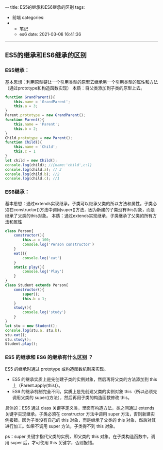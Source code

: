 --
title: ES5的继承和ES6继承的区别
tags:
  - 前端
categories:
  - - 笔记
    - es6
date: 2021-03-08 16:41:36
---

## ES5的继承和ES6继承的区别

### ES5继承：

基本思想：利用原型链让一个引用类型的原型去继承另一个引用类型的属性和方法（通过prototype和构造函数实现）
本质：将父类添加到子类的原型上去。

```js
function GrandParent(){
    this.name = 'GrandParent';
    this.a = 3;
}
Parent.prototype = new GrandParent();
function Parent(){
    this.name = 'Parent';
    this.b = 2;
}
Child.prototype = new Parent();
function Child(){
    this.name = 'Child';
    this.c = 1
}
let child = new Child();
console.log(child); //{name:'child',c:1}
console.log(child.a); // 3
console.log(child.b); //2
console.log(child.c); //1
```

### ES6继承：

基本思想：通过extends实现继承，子类可以继承父类的所以方法和属性。子类必须在constructor()方法中调用super()方法，因为新建的子类没有this对象，而是继承了父类的this对象。
本质：通过extends实现继承，子类继承了父类的所有方法和属性

```js
class Person{
    constructor(){
        this.a = 100;
        console.log('Person constructor')
    }
    eat(){
        console.log('eat')
    }
    static play(){
        console.log('Play')
    }
}
class Student extends Person{
    constructor(){
        super();
        this.b = 1;
    }
    study(){
        console.log('study')
    }
}
let stu = new Student();
console.log(stu.a, stu.b);
stu.eat();
stu.study();
Student.play();
```

### ES5 的继承和 ES6 的继承有什么区别 ？

ES5 的继承时通过 prototype 或构造函数机制来实现。

+ ES5 的继承实质上是先创建子类的实例对象，然后再将父类的方法添加到 this 上（Parent.apply(this)）。
+ ES6 的继承机制完全不同，实质上是先创建父类的实例对象 this（所以必须先调用父类的 super()方法），然后再用子类的构造函数修改 this。

具体的：ES6 通过 class 关键字定义类，里面有构造方法，类之间通过 extends 关键字实现继承。子类必须在 constructor 方法中调用 super 方法，否则新建实例报错。因为子类没有自己的 this 对象，而是继承了父类的 this 对象，然后对其进行加工。如果不调用 super 方法，子类得不到 this 对象。

ps：super 关键字指代父类的实例，即父类的 this 对象。在子类构造函数中，调用 super 后，才可使用 this 关键字，否则报错。